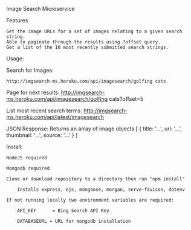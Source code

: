 
Image Search Microservice

Features

    Get the image URLs for a set of images relating to a given search string.
    Able to paginate through the results using ?offset query.
    Get a list of the 10 most recently submitted search strings.
Usage:

Search for Images:

    http://imgsearch-ms.heroku.com/api/imagesearch/golfing cats

Page for next results:
    http://imgsearch-ms.heroku.com/api/imagesearch/golfing cats?offset=5

List most recent search terms:
    http://imgsearch-ms.heroku.com/api/latest/imagesearch
    
JSON Response:
    Returns an array of image objects
    [ { title: '...',
        url: '...',
        thumbnail: '...',
        source: '...'
      } 
    ]

Install:

    NodeJS required

    Mongodb required

    Clone or download repository to a directory then run "npm install"

        Installs express, ejs, mongoose, morgan, serve-favicon, dotenv

    If not running locally two environment variables are required:

        API_KEY      = Bing Search API Key
        
        DATABASEURL = URL for mongodb installation


